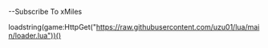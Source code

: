 --Subscribe To xMiles

loadstring(game:HttpGet("https://raw.githubusercontent.com/uzu01/lua/main/loader.lua"))()
